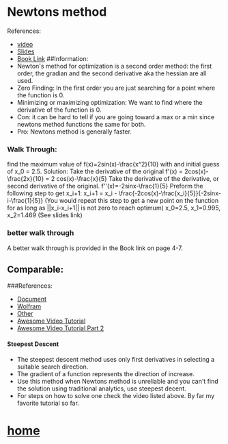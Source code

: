 # Newtons method
References:
- [video](https://www.youtube.com/watch?v=28BMpgxn_Ec)
- [Slides](http://www.ece.mcmaster.ca/~xwu/part4.pdf)
- [Book Link](https://www.cs.ccu.edu.tw/~wtchu/courses/2014s_OPT/Lectures/Chapter%209%20Newton%27s%20Method.pdf)
##Information:
- Newton's method for optimization is a second order method: the first order, the gradian and the second derivative aka the hessian are all used.
- Zero Finding: In the first order you are just searching for a point where the function is 0.  
- Minimizing or maximizing optimization: We want to find where the derivative of the function is 0.
- Con: it can be hard to tell if you are going toward a max or a min since newtons method functions the same for both.
- Pro: Newtons method is generally faster.  

### Walk Through:
  find the maximum value of f(x)=2sin(x)-\frac{x^2}{10} with and initial guess of x_0 = 2.5.
  Solution:
    Take the derivative of the original
    f'(x) = 2cos(x)-\frac{2x}{10} = 2 cos(x)-\frac{x}{5}
    Take the derivative of the derivative, or second derivative of the original.
    f''(x)=-2sinx-\frac{1}{5}
    Preform the following step to get x_i+1:
    x_i+1 = x_i - \frac{-2cos(x)-\frac{x_i}{5}}{-2sinx-i-\frac{1}{5}}
    (You would repeat this step to get a new point on the function for as long as ||x_i-x_i+1|| is not zero to reach optimum)
    x_0=2.5, x_1=0.995, x_2=1.469
    (See slides link)

### better walk through
A better walk through is provided in the Book link on page 4-7.

## Comparable:
###References:
- [Document](http://fivedots.coe.psu.ac.th/~mitchai/wp-content/uploads/2009/07/steepest.pdf)
- [Wolfram](http://mathworld.wolfram.com/MethodofSteepestDescent.html)
- [Other](http://www.math.usm.edu/lambers/mat419/lecture10.pdf)
- [Awesome Video Tutorial](https://www.youtube.com/watch?v=MbYvM2NFLec)
- [Awesome Video Tutorial Part 2](https://www.youtube.com/watch?v=30TLyHgjfJ4)
#### Steepest Descent
- The steepest descent method uses only first derivatives in
selecting a suitable search direction.
- The gradient of a function represents the direction of increase.
- Use this method when Newtons method is unreliable and you can't find the solution using traditional analytics, use steepest decent.
- For steps on how to solve one check the video listed above. By far my favorite tutorial so far.


# [home](https://github.com/AllisonBolen/LinearAlgebra/tree/bolen)
